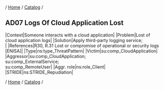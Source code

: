 / [Home](/acctp/) / [Catalog](/acctp/catalog/) /

## AD07 Logs Of Cloud Application Lost

|Context|Someone interacts with a cloud application|
|Problem|Lost of cloud application logs|
|Solution|Apply third-party logging service;<br />|
|References|R30, R.31 Lost or compromise of operational or security logs [ENISA]|
|Type|ns:type_ThreatPattern|
|Victim|su:comp_CloudApplication|
|Aggressor|su:comp_CloudApplication;<br /> su:comp_ExternalService;<br /> su:comp_RemoteUser|
|Aggr. role|ns:role_Client|
|STRIDE|ns:STRIDE_Repudiation|

/ [Home](/acctp/) / [Catalog](/acctp/catalog/) /
